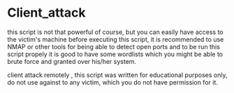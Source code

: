 # Client_attack
this script is not that powerful of course, but you can easily have access to the victim's machine before executing this script, it is recommended to use NMAP or other tools for being able to detect open ports and to be run this script propely it is good to have some wordlists which you might be able to brute force and granted over his/her system.

client attack remotely , this script was written for educational purposes only, do not use against to any victim, which you do not have permission for it.

